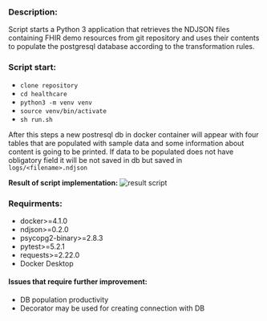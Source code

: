 ### Description:
Script starts a Python 3 application 
that retrieves the NDJSON files containing 
FHIR demo resources from git repository and 
uses their contents to populate the postgresql 
database according to the transformation rules.


### Script start:

* `clone repository`
* `cd healthcare`
* `python3 -m venv venv`
* `source venv/bin/activate`
* `sh run.sh`

After this steps a new postresql db in docker 
container will appear with four tables that
are populated with sample data and some 
information about content is going to be
printed. If data to be populated does not have 
obligatory field it will be not saved in db but 
saved in `logs/<filename>.ndjson`

**Result of script implementation:**
![result script](https://yuras-practice.s3.eu-central-1.amazonaws.com/script_result.png)
    
### Requirments:
* docker>=4.1.0
* ndjson>=0.2.0
* psycopg2-binary>=2.8.3
* pytest>=5.2.1
* requests>=2.22.0
* Docker Desktop 


#### Issues that require further improvement:
* DB population productivity
* Decorator may be used for creating connection with DB
